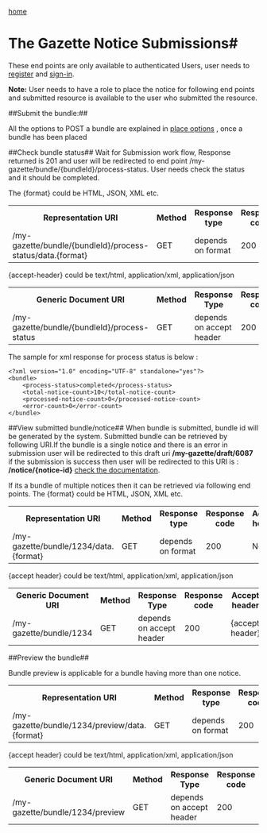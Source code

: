 [home](../home.md)
# The Gazette Notice Submissions#

These end points are only available to authenticated Users, user needs  to [register](authentication/registration.md) and [sign-in](authentication/sign-in.md).

**Note:** User needs to have a role to place the notice for following end points and submitted resource is available to the user who submitted the resource.

##Submit the bundle:##

 All the options to POST a bundle are explained in [place options](/place-options.md) , once a bundle has been placed
 
##Check bundle status##
Wait for Submission work flow, Response returned is 201 and user will be redirected to end point  /my-gazette/bundle/{bundleId}/process-status. User needs check the status and it should be completed.

The {format} could be HTML, JSON, XML etc.

<table>
<tr>
	<th>Representation URI</th>
	<th>Method</th>
	<th>Response type</th>
	<th>Response code</th>
	<th>Accept header​</th>
</tr>
<tr>
	<td>/my-gazette/bundle/{bundleId}/process-status/data.{format}</td>
	<td>GET</td>
	<td>depends on format</td>
	<td>200</td>
	<td>None</td>
</tr>
</table>

{accept-header} could be text/html, application/xml, application/json 

<table>
<tr>
	<th>Generic Document URI</th>
	<th>Method</th>
	<th>Response Type</th>
	<th>Response code</th>
	<th>Accept header​</th>
</tr>
<tr>
	<td>/my-gazette/bundle/{bundleId}/process-status</td>
	<td>GET</td>
	<td>depends on accept header</td>
	<td>200</td>
	<td>{accept-header}</td>
</tr>
</table>

The sample for xml response for process status is below :
	
	<?xml version="1.0" encoding="UTF-8" standalone="yes"?>
	<bundle>
		<process-status>completed</process-status>
		<total-notice-count>10</total-notice-count>
		<processed-notice-count>0</processed-notice-count>
		<error-count>0</error-count>
	</bundle>

##View submitted bundle/notice##
When bundle is submitted, bundle id will be generated by the system.
Submitted bundle can be retrieved by following URI.If the bundle is a single notice and there is an error in submission user will be redirected to this draft uri 
**/my-gazette/draft/6087**
if the submission is success then user will be redirected to 
this URI is : **/notice/{notice-id}** [check the documentation](/notice.md).

If its a bundle of multiple notices then it can be retrieved via following end points.
The {format} could be HTML, JSON, XML etc.

<table>
<tr>
	<th>Representation URI</th>
	<th>Method</th>
	<th>Response type</th>
	<th>Response code</th>
	<th>Accept header​</th>
</tr>
<tr>
	<td>/my-gazette/bundle/1234/data.{format}</td>
	<td>GET</td>
	<td>depends on format</td>
	<td>200</td>
	<td>None</td>
</tr>
</table>

{accept header} could be text/html, application/xml, application/json

<table>
<tr>
	<th>Generic Document URI</th>
	<th>Method</th>
	<th>Response Type</th>
	<th>Response code</th>
	<th>Accept header​</th>
</tr>
<tr>
	<td>/my-gazette/bundle/1234</td>
	<td>GET</td>
	<td>depends on accept header</td>
	<td>200</td>
	<td>{accept header}</td>
</tr>
</table>

##Preview the bundle##

Bundle preview is applicable for a bundle having more than one notice.

<table>
<tr>
	<th>Representation URI</th>
	<th>Method</th>
	<th>Response type</th>
	<th>Response code</th>
	<th>Accept header​</th>
</tr>
<tr>
	<td>/my-gazette/bundle/1234/preview/data.{format}</td>
	<td>GET</td>
	<td>depends on format</td>
	<td>200</td>
	<td>None</td>
</tr>
</table>

{accept header} could be text/html, application/xml, application/json 

<table>
<tr>
	<th>Generic Document URI</th>
	<th>Method</th>
	<th>Response Type</th>
	<th>Response code</th>
	<th>Accept header​</th>
</tr>
<tr>
	<td>/my-gazette/bundle/1234/preview</td>
	<td>GET</td>
	<td>depends on accept header</td>
	<td>200</td>
	<td>{accept header}</td>
</tr>
</table>